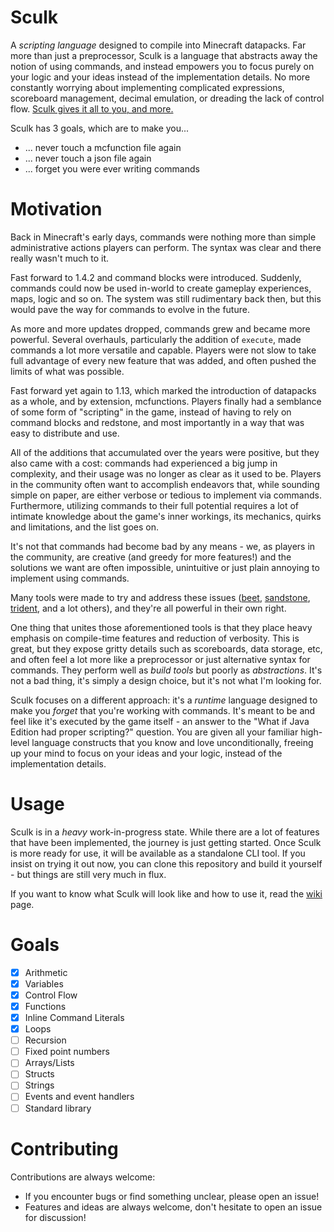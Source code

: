 # Sculk
A *scripting language* designed to compile into Minecraft datapacks. Far more than just a preprocessor, Sculk is a language that abstracts away the notion of using commands, and instead empowers you to focus purely on your logic and your ideas instead of the implementation details. No more constantly worrying about implementing complicated expressions, scoreboard management, decimal emulation, or dreading the lack of control flow. [Sculk gives it all to you, and more.](https://github.com/Trivaxy/sculk/wiki)

Sculk has 3 goals, which are to make you...
- ... never touch a mcfunction file again
- ... never touch a json file again
- ... forget you were ever writing commands

# Motivation
Back in Minecraft's early days, commands were nothing more than simple administrative actions players can perform. The syntax was clear and there really wasn't much to it.

Fast forward to 1.4.2 and command blocks were introduced. Suddenly, commands could now be used in-world to create gameplay experiences, maps, logic and so on. The system was still rudimentary back then, but this would pave the way for commands to evolve in the future.

As more and more updates dropped, commands grew and became more powerful. Several overhauls, particularly the addition of `execute`, made commands a lot more versatile and capable. Players were not slow to take full advantage of every new feature that was added, and often pushed the limits of what was possible.

Fast forward yet again to 1.13, which marked the introduction of datapacks as a whole, and by extension, mcfunctions. Players finally had a semblance of some form of "scripting" in the game, instead of having to rely on command blocks and redstone, and most importantly in a way that was easy to distribute and use.

All of the additions that accumulated over the years were positive, but they also came with a cost: commands had experienced a big jump in complexity, and their usage was no longer as clear as it used to be. Players in the community often want to accomplish endeavors that, while sounding simple on paper, are either verbose or tedious to implement via commands. Furthermore, utilizing commands to their full potential requires a lot of intimate knowledge about the game's inner workings, its mechanics, quirks and limitations, and the list goes on.

It's not that commands had become bad by any means - we, as players in the community, are creative (and greedy for more features!) and the solutions we want are often impossible, unintuitive or just plain annoying to implement using commands. 

Many tools were made to try and address these issues ([beet](https://github.com/mcbeet/beet), [sandstone](https://github.com/sandstone-mc/sandstone), [trident](https://energyxxer.com/trident/), and a lot others), and they're all powerful in their own right.

One thing that unites those aforementioned tools is that they place heavy emphasis on compile-time features and reduction of verbosity. This is great, but they expose gritty details such as scoreboards, data storage, etc, and often feel a lot more like a preprocessor or just alternative syntax for commands. They perform well as *build tools* but poorly as *abstractions*. It's not a bad thing, it's simply a design choice, but it's  not what I'm looking for.

Sculk focuses on a different approach: it's a *runtime* language designed to make you *forget* that you're working with commands. It's meant to be and feel like it's executed by the game itself - an answer to the "What if Java Edition had proper scripting?" question. You are given all your familiar high-level language constructs that you know and love unconditionally, freeing up your mind to focus on your ideas and your logic, instead of the implementation details.

# Usage

Sculk is in a *heavy* work-in-progress state. While there are a lot of features that have been implemented, the journey is just getting started.
Once Sculk is more ready for use, it will be available as a standalone CLI tool. If you insist on trying it out now, you can clone this repository and build it yourself - but things are still very much in flux.

If you want to know what Sculk will look like and how to use it, read the [wiki](https://github.com/Trivaxy/sculk/wiki) page.

# Goals
- [x] Arithmetic
- [x] Variables
- [x] Control Flow
- [x] Functions
- [x] Inline Command Literals
- [x] Loops
- [ ] Recursion
- [ ] Fixed point numbers
- [ ] Arrays/Lists
- [ ] Structs
- [ ] Strings
- [ ] Events and event handlers
- [ ] Standard library

# Contributing
Contributions are always welcome:
- If you encounter bugs or find something unclear, please open an issue!
- Features and ideas are always welcome, don't hesitate to open an issue for discussion!
